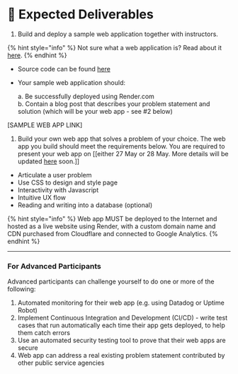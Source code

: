 # 📱 Expected Deliverables

1. Build and deploy a sample web application together with instructors.

{% hint style="info" %}
Not sure what a web application is? Read about it [here](../resources/web-development-and-web-application.md).
{% endhint %}

* Source code can be found [here](../week-1/sample-web-app.md)
*   Your sample web application should:

    a. Be successfully deployed using Render.com \
    b. Contain a blog post that describes your problem statement and solution (which will be your web app - see #2 below)

\[SAMPLE WEB APP LINK]

1. Build your own web app that solves a problem of your choice. The web app you build should meet the requirements below. You are required to present your web app on \[\[either 27 May or 28 May. More details will be updated [here](https://info.techup.live/web-app-presentations/presentation-schedule) soon.]]

* Articulate a user problem
* Use CSS to design and style page
* Interactivity with Javascript
* Intuitive UX flow
* Reading and writing into a database (optional)

{% hint style="info" %}
Web app MUST be deployed to the Internet and hosted as a live website using Render, with a custom domain name and CDN purchased from Cloudflare and connected to Google Analytics.
{% endhint %}

***

### For Advanced Participants <a href="#for-advanced-participants" id="for-advanced-participants"></a>

Advanced participants can challenge yourself to do one or more of the following:

1. Automated monitoring for their web app (e.g. using Datadog or Uptime Robot)
2. Implement Continuous Integration and Development (CI/CD) - write test cases that run automatically each time their app gets deployed, to help them catch errors
3. Use an automated security testing tool to prove that their web apps are secure
4. Web app can address a real existing problem statement contributed by other public service agencies
